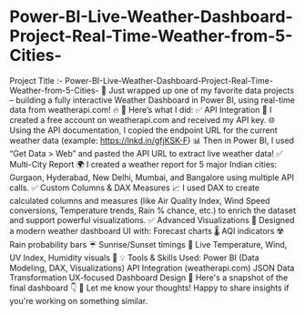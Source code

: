 # Power-BI-Live-Weather-Dashboard-Project-Real-Time-Weather-from-5-Cities-
Project Title :- Power-BI-Live-Weather-Dashboard-Project-Real-Time-Weather-from-5-Cities-
🚀 Just wrapped up one of my favorite data projects – building a fully interactive Weather Dashboard in Power BI, using real-time data from weatherapi.com! 🔥
📌 Here’s what I did:
✅ API Integration
 🔗 I created a free account on weatherapi.com and received my API key.
 🌐 Using the API documentation, I copied the endpoint URL for the current weather data (example: https://lnkd.in/gfjKSK-F)
 📊 Then in Power BI, I used “Get Data > Web” and pasted the API URL to extract live weather data!
✅ Multi-City Report
 🌍 I created a weather report for 5 major Indian cities: Gurgaon, Hyderabad, New Delhi, Mumbai, and Bangalore using multiple API calls.
✅ Custom Columns & DAX Measures
 📈 I used DAX to create calculated columns and measures (like Air Quality Index, Wind Speed conversions, Temperature trends, Rain % chance, etc.) to enrich the dataset and support powerful visualizations.
✅ Advanced Visualizations
 🎨 Designed a modern weather dashboard UI with:
Forecast charts 🌡
AQI indicators ☢️
Rain probability bars ☔
Sunrise/Sunset timings 🌅
Live Temperature, Wind, UV Index, Humidity visuals 💨
💡 Tools & Skills Used:
Power BI (Data Modeling, DAX, Visualizations)
API Integration (weatherapi.com)
JSON Data Transformation
UX-focused Dashboard Design
📸 Here's a snapshot of the final dashboard 👇
 📌 Let me know your thoughts! Happy to share insights if you're working on something similar.
